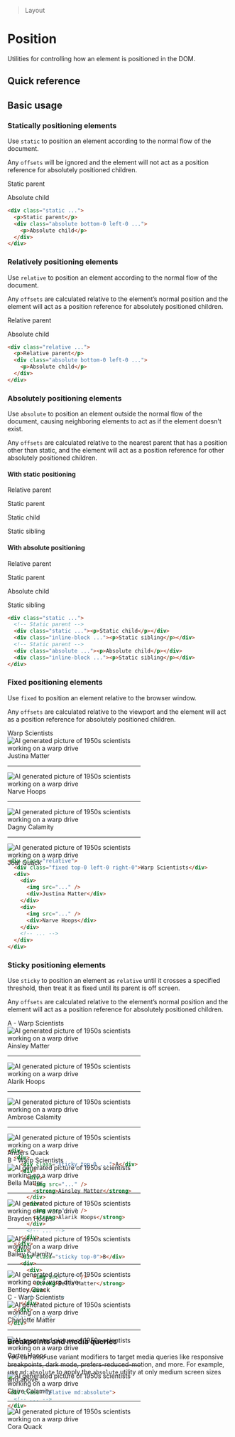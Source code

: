 > Layout

# Position

Utilities for controlling how an element is positioned in the DOM.

## Quick reference

<qr-table />

## Basic usage

### Statically positioning elements
Use `static` to position an element according to the normal flow of the document.

Any `offsets` will be ignored and the element will not act as a position reference for absolutely positioned children.

<container>
  <div class="relative">
    <box striped class="rounded-8 p-16" fg-color="var(--tw-fuchsia-fg)" bg-color="var(--tw-fuchsia-bg)">
      <div class="static pd-bg-fuchsia-500 px-16 py-4 h-144 rounded-4">
        <p class="ex-font">Static parent</p>
        <div class="absolute bottom-0 left-0 pd-bg-purple-600 pd-shadow-lg rounded-4 px-16 py-4 pd-text-white">
          <p class="ex-font">Absolute child</p>
        </div>
      </div>
    </box>
  </div>
</container>

```html
<div class="static ...">
  <p>Static parent</p>
  <div class="absolute bottom-0 left-0 ...">
    <p>Absolute child</p>
  </div>
</div>
```

### Relatively positioning elements
Use `relative` to position an element according to the normal flow of the document.

Any `offsets` are calculated relative to the element’s normal position and the element will act as a position reference for absolutely positioned children.

<container>
  <div class="relative">
    <box striped class="rounded-8 p-16" fg-color="var(--tw-blue-fg)" bg-color="var(--tw-blue-bg)">
      <div class="relative pd-bg-blue-500 px-16 py-4 h-144 rounded-4">
        <p class="ex-font">Relative parent</p>
        <div class="absolute bottom-0 left-0 pd-bg-indigo-600 pd-shadow-lg rounded-4 px-16 py-4 pd-text-white">
          <p class="ex-font">Absolute child</p>
        </div>
      </div>
    </box>
  </div>
</container>

```html
<div class="relative ...">
  <p>Relative parent</p>
  <div class="absolute bottom-0 left-0 ...">
    <p>Absolute child</p>
  </div>
</div>
```

### Absolutely positioning elements
Use `absolute` to position an element outside the normal flow of the document, causing neighboring elements to act as if the element doesn't exist.

Any `offsets` are calculated relative to the nearest parent that has a position other than static, and the element will act as a position reference for other absolutely positioned children.

<container>
  <h4 class="mb-8">With static positioning</h4>
  <div class="relative">
    <box striped class="relative rounded-8 p-16" fg-color="var(--tw-fuchsia-fg)" bg-color="var(--tw-fuchsia-bg)">
      <div class="ex-font pd-text-black pb-4">Relative parent</div>
      <div class="static pd-bg-fuchsia-500 px-16 py-4 h-144 rounded-4">
        <p class="ex-font">Static parent</p>
        <div class="flex gap-16">
          <div class="static bottom-0 left-0 pd-bg-purple-500 pd-shadow-lg rounded-4 px-16 py-4 pd-text-white">
            <p class="ex-font">Static child</p>
          </div>
          <div class="static bottom-0 left-0 pd-bg-white pd-shadow-lg rounded-4 px-16 py-4 pd-text-black">
            <p class="ex-font pd-text-black!">Static sibling</p>
          </div>
        </div>
      </div>
    </box>
  </div>
  <h4 class="mt-24 mb-8">With absolute positioning</h4>
  <div class="relative">
    <box striped class="relative rounded p-16" fg-color="var(--tw-blue-fg)" bg-color="var(--tw-blue-bg)">
      <div class="pb-4 ex-font pd-text-black">Relative parent</div>
      <div class="static pd-bg-blue-500 px-16 py-4 h-144 rounded">
        <p class="ex-font">Static parent</p>
        <div class="flex gap-16">
          <div class="absolute top-0 right-0 pd-bg-indigo-500 pd-shadow-lg rounded-4 px-16 py-4 pd-text-white">
            <p class="ex-font">Absolute child</p>
          </div>
          <div class="static bottom-0 left-0 pd-bg-white pd-shadow-lg rounded-4 px-16 py-4 pd-text-black">
            <p class="ex-font pd-text-black">Static sibling</p>
          </div>
        </div>
      </div>
    </box>
  </div>
</container>

```html
<div class="static ...">
  <!-- Static parent -->
  <div class="static ..."><p>Static child</p></div>
  <div class="inline-block ..."><p>Static sibling</p></div>
  <!-- Static parent -->
  <div class="absolute ..."><p>Absolute child</p></div>
  <div class="inline-block ..."><p>Static sibling</p></div>
</div>
```

### Fixed positioning elements
Use `fixed` to position an element relative to the browser window.

Any `offsets` are calculated relative to the viewport and the element will act as a position reference for absolutely positioned children.

<container>
  <div class="flex justify-center -my-32">
    <div class="relative">
      <div style="width:300px;max-height:275px" class="overflow-auto mx-auto pd-bg-white px-16 pd-text-slate-500 dark:pd-bg-slate-800 dark:pd-text-slate-400">
       <div class="absolute left-0 right-0 px-16 py-8 pd-text-slate-900 dark:pd-text-slate-200 pd-bg-slate-50/90 dark:pd-bg-slate-700/90 backdrop-blur-sm ring-1 ring-slate-900/10 dark:ring-black/10">Warp Scientists</div>
        <div class="flex items-center pt-16">
          <img src="/classes/matter.jpg" class="h-48 mr-16 rounded-full" alt="AI generated picture of 1950s scientists working on a warp drive" />
          <div class="">
            <div class="font-bold">Justina Matter</div>
          </div>
        </div>
        <hr class="-mx-16!" />
        <div class="flex items-center ">
          <img src="/classes/profile1.jpg" class="h-48 mr-16 rounded-full" alt="AI generated picture of 1950s scientists working on a warp drive" />
          <div class="">
            <div class="font-bold">Narve Hoops</div>
          </div>
        </div>
        <hr class="-mx-16!" />
        <div class="flex items-center ">
          <img src="/classes/profile5.jpg" class="h-48 mr-16 rounded-full" alt="AI generated picture of 1950s scientists working on a warp drive" />
          <div class="">
            <div class="font-bold">Dagny Calamity</div>
          </div>
        </div>
        <hr class="-mx-16!" />
        <div class="flex items-center pb-16">
          <img src="/classes/profile2.jpg" class="h-48 mr-16 rounded-full" alt="AI generated picture of 1950s scientists working on a warp drive" />
          <div class="">
            <div class="font-bold">Joar Quack</div>
          </div>
        </div>
      </div>
    </div>
  </div>
</container>

```html
<div class="relative">
  <div class="fixed top-0 left-0 right-0">Warp Scientists</div>
  <div>
    <div>
      <img src="..." />
      <div>Justina Matter</div>
    </div>
    <div>
      <img src="..." />
      <div>Narve Hoops</div>
    </div>
    <!-- ... -->
  </div>
</div>
```

### Sticky positioning elements
Use `sticky` to position an element as `relative` until it crosses a specified threshold, then treat it as fixed until its parent is off screen.

Any `offsets` are calculated relative to the element’s normal position and the element will act as a position reference for absolutely positioned children.

<container class="relative">
  <div class="flex justify-center -my-32">
    <div class="relative">
      <div style="width:300px;max-height:275px" class="overflow-auto mx-auto pd-bg-white px-16 pd-text-slate-500 dark:pd-bg-slate-800 dark:pd-text-slate-400">
        <div class="relative">
          <div class="sticky top-0 px-16 -mx-16 py-8 pd-text-slate-900 dark:pd-text-slate-200 pd-bg-slate-50/90 dark:pd-bg-slate-700/90 backdrop-blur-sm ring-1 ring-slate-900/10 dark:ring-black/10">
            A - Warp Scientists
          </div>
          <div class="flex items-center pt-16">
            <img src="/classes/matter.jpg" class="h-48 mr-16 rounded-full" alt="AI generated picture of 1950s scientists working on a warp drive" />
            <div class="">
              <div class="font-bold">Ainsley Matter</div>
            </div>
          </div>
          <hr class="-mx-16!" />
          <div class="flex items-center ">
            <img src="/classes/profile1.jpg" class="h-48 mr-16 rounded-full" alt="AI generated picture of 1950s scientists working on a warp drive" />
            <div class="">
              <div class="font-bold">Alarik Hoops</div>
            </div>
          </div>
          <hr class="-mx-16!" />
          <div class="flex items-center ">
            <img src="/classes/profile5.jpg" class="h-48 mr-16 rounded-full" alt="AI generated picture of 1950s scientists working on a warp drive" />
            <div class="">
              <div class="font-bold">Ambrose Calamity</div>
            </div>
          </div>
          <hr class="-mx-16!" />
          <div class="flex items-center pb-16">
            <img src="/classes/profile2.jpg" class="h-48 mr-16 rounded-full" alt="AI generated picture of 1950s scientists working on a warp drive" />
            <div class="">
              <div class="font-bold">Anders Quack</div>
            </div>
          </div>
        </div>
        <div class="relative">
          <div class="sticky top-0 px-16 -mx-16 py-8 pd-text-slate-900 dark:pd-text-slate-200 pd-bg-slate-50/90 dark:pd-bg-slate-700/90 backdrop-blur-sm ring-1 ring-slate-900/10 dark:ring-black/10">
            B - Warp Scientists
          </div>
          <div class="flex items-center pt-16">
            <img src="/classes/matter.jpg" class="h-48 mr-16 rounded-full" alt="AI generated picture of 1950s scientists working on a warp drive" />
            <div class="">
              <div class="font-bold">Bella Matter</div>
            </div>
          </div>
          <hr class="-mx-16!" />
          <div class="flex items-center ">
            <img src="/classes/profile1.jpg" class="h-48 mr-16 rounded-full" alt="AI generated picture of 1950s scientists working on a warp drive" />
            <div class="">
              <div class="font-bold">Brayden Hoops</div>
            </div>
          </div>
          <hr class="-mx-16!" />
          <div class="flex items-center ">
            <img src="/classes/profile5.jpg" class="h-48 mr-16 rounded-full" alt="AI generated picture of 1950s scientists working on a warp drive" />
            <div class="">
              <div class="font-bold">Bailey Calamity</div>
            </div>
          </div>
          <hr class="-mx-16!" />
          <div class="flex items-center pb-16">
            <img src="/classes/profile2.jpg" class="h-48 mr-16 rounded-full" alt="AI generated picture of 1950s scientists working on a warp drive" />
            <div class="">
              <div class="font-bold">Bentley Quack</div>
            </div>
          </div>
        </div>
        <div class="relative">
          <div class="sticky top-0 px-16 -mx-16 py-8 pd-text-slate-900 dark:pd-text-slate-200 pd-bg-slate-50/90 dark:pd-bg-slate-700/90 backdrop-blur-sm ring-1 ring-slate-900/10 dark:ring-black/10">
            C - Warp Scientists
          </div>
          <div class="flex items-center pt-16">
            <img src="/classes/matter.jpg" class="h-48 mr-16 rounded-full" alt="AI generated picture of 1950s scientists working on a warp drive" />
            <div class="">
              <div class="font-bold">Charlotte Matter</div>
            </div>
          </div>
          <hr class="-mx-16!" />
          <div class="flex items-center ">
            <img src="/classes/profile1.jpg" class="h-48 mr-16 rounded-full" alt="AI generated picture of 1950s scientists working on a warp drive" />
            <div class="">
              <div class="font-bold">Carter Hoops</div>
            </div>
          </div>
          <hr class="-mx-16!" />
          <div class="flex items-center ">
            <img src="/classes/profile5.jpg" class="h-48 mr-16 rounded-full" alt="AI generated picture of 1950s scientists working on a warp drive" />
            <div class="">
              <div class="font-bold">Claire Calamity</div>
            </div>
          </div>
          <hr class="-mx-16!" />
          <div class="flex items-center pb-16">
            <img src="/classes/profile2.jpg" class="h-48 mr-16 rounded-full" alt="AI generated picture of 1950s scientists working on a warp drive" />
            <div class="">
              <div class="font-bold">Cora Quack</div>
            </div>
          </div>
        </div>
      </div>
    </div>
  </div>
</container>

```html
<div>
  <div>
    <div class="sticky top-0 ...">A</div>
    <div>
      <div>
        <img src="..." />
        <strong>Ainsley Matter</strong>
      </div>
      <div>
        <img src="..." />
        <strong>Alarik Hoops</strong>
      </div>
      <!-- ... -->
    </div>
  </div>
  <div>
    <div class="sticky top-0">B</div>
    <div>
      <div>
        <img src="..." />
        <strong>Bella Matter</strong>
      </div>
      <!-- ... -->
    </div>
  </div>
  <!-- ... -->
</div>
```

### Breakpoints and media queries
You can also use variant modifiers to target media queries like responsive breakpoints, dark mode, prefers-reduced-motion, and more. For example, use `md:absolute` to apply the `absolute` utility at only medium screen sizes and above.

```html
<div class="relative md:absolute">
  <!-- ... -->
</div>
```
